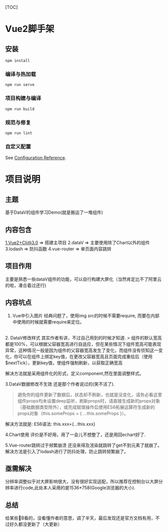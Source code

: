 [TOC]
# Vue2脚手架
## 安装
```
npm install
```
### 编译与热加载
```
npm run serve
```
### 项目构建与编译
```
npm run build
```
### 规范与修复
```
npm run lint
```
### 自定义配置
See [Configuration Reference](https://cli.vuejs.org/config/).

# 项目说明

## 主题

基于DataV的组件学习Demo(就是搬运了一堆组件)

## 内容包含
1.Vue2+Cli@3.0 => 搭建主项目
2.dataV => 主要使用除了Chart以外的组件
3.lodash => 防抖函数
4.vue-router => 单页面内容跳转

## 项目作用

主要是熟悉一些dataV组件的功能，可以自行构建大屏化（当然肯定比不了阿里云的啦，凑合着过还行)

## 内容坑点
1. Vue中引入图片
经典问题了，使用img src的时候不需要require,
而要在内部中使用的时候就需要require来定位。
 <br>
2. DataV修改样式
其实作者有讲，不过自己用到的时候才知道.
> 组件的默认宽高都是100%，可以根据父容器宽高进行自适应，但在某些情况下组件宽高可能表现异常，这种情况一般是因为组件的父容器宽高发生了变化，而组件没有侦知这一变化，你可以在组件上绑定key值，在更改父容器宽高且页面完成重绘后（使用$nextTick），更新key值，使组件强制刷新，以获取正确宽高

解决方法就是采用组件化的形式，定义component,然在里面调整样式。

3.DataV数据修改不生效
还是那个作者说过的(笑不活了).
> 避免你的组件更新了数据后，状态却不刷新，也就是没变化，请务必看这里
组件props均未设置deep监听，刷新props时，请直接生成新的props对象（基础数据类型除外），或完成赋值操作后使用ES6拓展运算符生成新的props对象（this.someProps = { ...this.someProps }）。

解决方法就是: ES6语法: this.xxx={...this.xxx} 

4.Chart使用
评价是不好用，用了一会儿不想整了，还是用回echart好了.

5.Vue-router跳转过于频繁崩溃
还没来得及渲染就跳转了get不到元素了就崩了。
解决方法是引入了lodash进行了防抖处理，防止跳转频繁崩了。
## 亟需解决

分辨率调整似乎对大屏影响很大，没有很好实现适配，所以推荐在控制台以大屏分辨率进行code,此处本人采用的是1536*758(Google浏览器的大小).

## 总结
给某些🐖B看的，没看懂作者的意思，调了半天，最后发现还是官方文档有用，不过好久都没更新了（大更新）